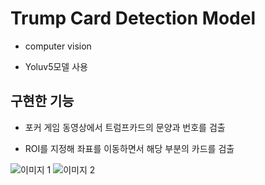 # Trump Card Detection Model

* computer vision

* Yoluv5모델 사용

## 구현한 기능
* 포커 게임 동영상에서 트럼프카드의 문양과 번호를 검출

* ROI를 지정해 좌표를 이동하면서 해당 부분의 카드를 검출


![이미지 1](https://user-images.githubusercontent.com/89687499/222896832-2de716dd-992c-4534-93ac-ca0955bda2e4.png)
![이미지 2](https://user-images.githubusercontent.com/89687499/222896835-d50f063d-3fc0-49e4-8bdc-5db75a45d470.png)
